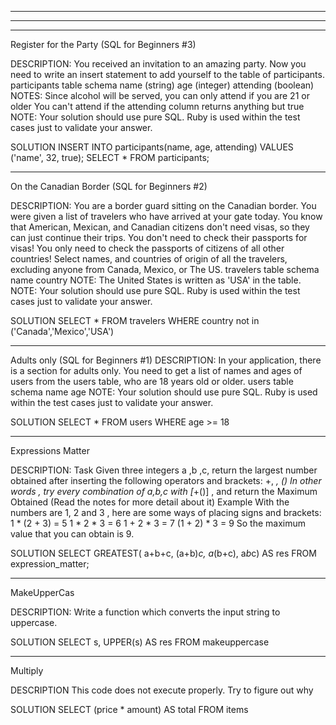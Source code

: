 
_______________________________________________________________

_______________________________________________________________

_______________________________________________________________

Register for the Party (SQL for Beginners #3)

DESCRIPTION:
You received an invitation to an amazing party. Now you need to write an insert statement to add yourself to the table of participants.
participants table schema
name (string)
age (integer)
attending (boolean)
NOTES:
Since alcohol will be served, you can only attend if you are 21 or older
You can't attend if the attending column returns anything but true
NOTE: Your solution should use pure SQL. Ruby is used within the test cases just to validate your answer.

SOLUTION
INSERT INTO participants(name, age, attending)
VALUES ('name', 32, true);
SELECT * FROM participants;

_______________________________________________________________

On the Canadian Border (SQL for Beginners #2)

DESCRIPTION:
You are a border guard sitting on the Canadian border. You were given a list of travelers who have arrived at your gate today. You know that American, Mexican, and Canadian citizens don't need visas, so they can just continue their trips. You don't need to check their passports for visas! You only need to check the passports of citizens of all other countries!
Select names, and countries of origin of all the travelers, excluding anyone from Canada, Mexico, or The US.
travelers table schema
name
country
NOTE: The United States is written as 'USA' in the table.
NOTE: Your solution should use pure SQL. Ruby is used within the test cases just to validate your answer.

SOLUTION
SELECT * FROM travelers WHERE country not in ('Canada','Mexico','USA')

_______________________________________________________________

Adults only (SQL for Beginners #1)
DESCRIPTION:
In your application, there is a section for adults only. You need to get a list of names and ages of users from the users table, who are 18 years old or older.
users table schema
name
age
NOTE: Your solution should use pure SQL. Ruby is used within the test cases just to validate your answer.

SOLUTION
SELECT * FROM users WHERE age >= 18
______________________________________________________________


Expressions Matter

DESCRIPTION:
Task
Given three integers a ,b ,c, return the largest number obtained after inserting the following operators and brackets: +, *, ()
In other words , try every combination of a,b,c with [*+()] , and return the Maximum Obtained (Read the notes for more detail about it)
Example
With the numbers are 1, 2 and 3 , here are some ways of placing signs and brackets:
1 * (2 + 3) = 5
1 * 2 * 3 = 6
1 + 2 * 3 = 7
(1 + 2) * 3 = 9
So the maximum value that you can obtain is 9.

SOLUTION
SELECT GREATEST( a+b+c, (a+b)*c, a*(b+c), a*b*c)
AS res FROM expression_matter;
______________________________________________________________

MakeUpperCas

DESCRIPTION:
Write a function which converts the input string to uppercase.

SOLUTION
SELECT s, UPPER(s) AS res FROM makeuppercase
______________________________________________________________

Multiply

DESCRIPTION
This code does not execute properly. Try to figure out why

SOLUTION
SELECT (price * amount) AS total FROM items


